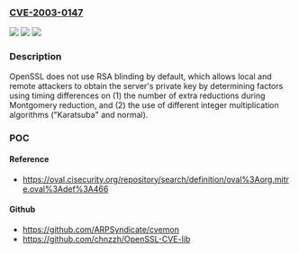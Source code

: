 ### [CVE-2003-0147](https://cve.mitre.org/cgi-bin/cvename.cgi?name=CVE-2003-0147)
![](https://img.shields.io/static/v1?label=Product&message=n%2Fa&color=blue)
![](https://img.shields.io/static/v1?label=Version&message=n%2Fa%20&color=brightgreen)
![](https://img.shields.io/static/v1?label=Vulnerability&message=n%2Fa&color=brightgreen)

### Description

OpenSSL does not use RSA blinding by default, which allows local and remote attackers to obtain the server's private key by determining factors using timing differences on (1) the number of extra reductions during Montgomery reduction, and (2) the use of different integer multiplication algorithms ("Karatsuba" and normal).

### POC

#### Reference
- https://oval.cisecurity.org/repository/search/definition/oval%3Aorg.mitre.oval%3Adef%3A466

#### Github
- https://github.com/ARPSyndicate/cvemon
- https://github.com/chnzzh/OpenSSL-CVE-lib

